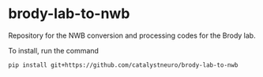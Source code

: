 # brody-lab-to-nwb
Repository for the NWB conversion and processing codes for the Brody lab.

To install, run the command
```
pip install git+https://github.com/catalystneuro/brody-lab-to-nwb
```
